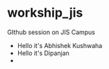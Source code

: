 # workship_jis
GIthub session on JIS Campus
- Hello it's Abhishek Kushwaha 
- Hello it's Dipanjan
- 
